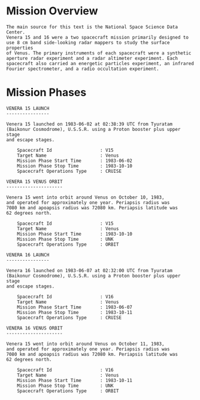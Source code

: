 
 
  Mission Overview
  ================
    The main source for this text is the National Space Science Data Center.
    Venera 15 and 16 were a two spacecraft mission primarily designed to
    use 8 cm band side-looking radar mappers to study the surface properties
    of Venus. The primary instruments of each spacecraft were a synthetic
    aperture radar experiment and a radar altimeter experiment. Each
    spacecraft also carried an energetic particles experiment, an infrared
    Fourier spectrometer, and a radio occultation experiment.
 
  Mission Phases
  ==============
 
    VENERA 15 LAUNCH
    ----------------
 
    Venera 15 launched on 1983-06-02 at 02:38:39 UTC from Tyuratam
    (Baikonur Cosmodrome), U.S.S.R. using a Proton booster plus upper stage
    and escape stages.
 
        Spacecraft Id                  : V15
        Target Name                    : Venus
        Mission Phase Start Time       : 1983-06-02
        Mission Phase Stop Time        : 1983-10-10
        Spacecraft Operations Type     : CRUISE
 
    VENERA 15 VENUS ORBIT
    ---------------------
 
    Venera 15 went into orbit around Venus on October 10, 1983,
    and operated for approximately one year. Periapsis radius was
    7080 km and apoapsis radius was 72080 km. Periapsis latitude was
    62 degrees north.
 
        Spacecraft Id                  : V15
        Target Name                    : Venus
        Mission Phase Start Time       : 1983-10-10
        Mission Phase Stop Time        : UNK
        Spacecraft Operations Type     : ORBIT
 
    VENERA 16 LAUNCH
    ----------------
 
    Venera 16 launched on 1983-06-07 at 02:32:00 UTC from Tyuratam
    (Baikonur Cosmodrome), U.S.S.R. using a Proton booster plus upper stage
    and escape stages.
 
        Spacecraft Id                  : V16
        Target Name                    : Venus
        Mission Phase Start Time       : 1983-06-07
        Mission Phase Stop Time        : 1983-10-11
        Spacecraft Operations Type     : CRUISE
 
    VENERA 16 VENUS ORBIT
    ---------------------
 
    Venera 15 went into orbit around Venus on October 11, 1983,
    and operated for approximately one year. Periapsis radius was
    7080 km and apoapsis radius was 72080 km. Periapsis latitude was
    62 degrees north.
 
        Spacecraft Id                  : V16
        Target Name                    : Venus
        Mission Phase Start Time       : 1983-10-11
        Mission Phase Stop Time        : UNK
        Spacecraft Operations Type     : ORBIT
        